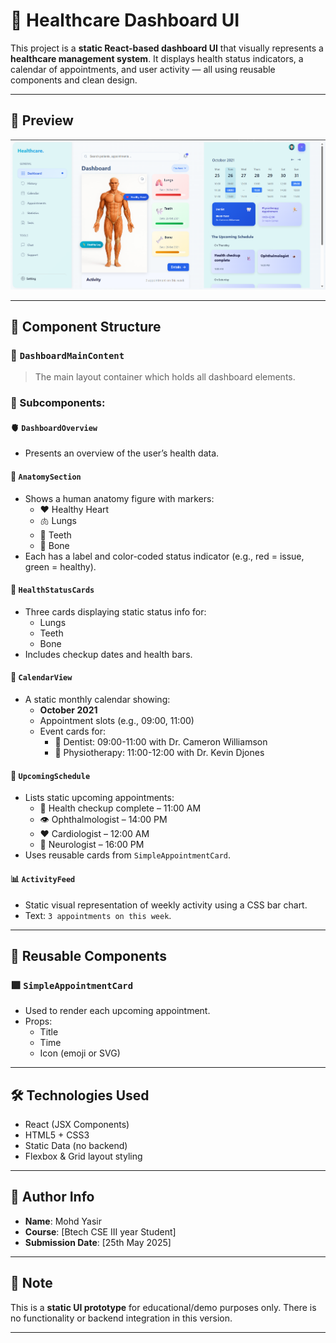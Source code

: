 # 🏥 Healthcare Dashboard UI

This project is a **static React-based dashboard UI** that visually represents a **healthcare management system**. It displays health status indicators, a calendar of appointments, and user activity — all using reusable components and clean design.

---

## 📸 Preview
![Dashboard Screenshot](https://github.com/YaSi9R/assignmentcode/blob/master/Screenshot%202025-05-25%20143727.png?raw=true)



---

## 📁 Component Structure

### 🔷 `DashboardMainContent`
> The main layout container which holds all dashboard elements.

### 📌 Subcomponents:

#### 🫀 `DashboardOverview`
- Presents an overview of the user’s health data.

#### 🧍 `AnatomySection`
- Shows a human anatomy figure with markers:
  - ❤️ Healthy Heart
  - 🫁 Lungs
  - 🦷 Teeth
  - 🦴 Bone
- Each has a label and color-coded status indicator (e.g., red = issue, green = healthy).

#### 🧾 `HealthStatusCards`
- Three cards displaying static status info for:
  - Lungs
  - Teeth
  - Bone
- Includes checkup dates and health bars.

#### 📆 `CalendarView`
- A static monthly calendar showing:
  - **October 2021**
  - Appointment slots (e.g., 09:00, 11:00)
  - Event cards for:
    - 🦷 Dentist: 09:00-11:00 with Dr. Cameron Williamson
    - 💪 Physiotherapy: 11:00-12:00 with Dr. Kevin Djones

#### 📅 `UpcomingSchedule`
- Lists static upcoming appointments:
  - 🧪 Health checkup complete – 11:00 AM
  - 👁️ Ophthalmologist – 14:00 PM
  - ❤️ Cardiologist – 12:00 AM
  - 🧠 Neurologist – 16:00 PM
- Uses reusable cards from `SimpleAppointmentCard`.

#### 📊 `ActivityFeed`
- Static visual representation of weekly activity using a CSS bar chart.
- Text: `3 appointments on this week`.

---

## 🧩 Reusable Components

### 🟪 `SimpleAppointmentCard`
- Used to render each upcoming appointment.
- Props:
  - Title
  - Time
  - Icon (emoji or SVG)

---

## 🛠️ Technologies Used

- React (JSX Components)
- HTML5 + CSS3
- Static Data (no backend)
- Flexbox & Grid layout styling

---

## 📄 Author Info

- **Name**: Mohd Yasir
- **Course**: [Btech CSE III year Student]
- **Submission Date**: [25th May 2025]

---

## 📌 Note

This is a **static UI prototype** for educational/demo purposes only. There is no functionality or backend integration in this version.

---
